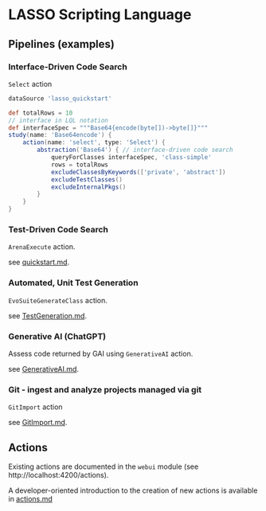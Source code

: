 # LASSO Scripting Language

## Pipelines (examples)

### Interface-Driven Code Search

`Select` action

```groovy
dataSource 'lasso_quickstart'

def totalRows = 10
// interface in LQL notation
def interfaceSpec = """Base64{encode(byte[])->byte[]}"""
study(name: 'Base64encode') {
    action(name: 'select', type: 'Select') {
        abstraction('Base64') { // interface-driven code search
            queryForClasses interfaceSpec, 'class-simple'
            rows = totalRows
            excludeClassesByKeywords(['private', 'abstract'])
            excludeTestClasses()
            excludeInternalPkgs()
        }
    }
}
```

### Test-Driven Code Search

`ArenaExecute` action.

see [quickstart.md](quickstart.md).

### Automated, Unit Test Generation

`EvoSuiteGenerateClass` action.

see [TestGeneration.md](examples%2FTestGeneration.md).

### Generative AI (ChatGPT)

Assess code returned by GAI using `GenerativeAI` action.

see [GenerativeAI.md](examples%2FGenerativeAI.md).

### Git - ingest and analyze projects managed via git

`GitImport` action

see [GitImport.md](examples%2FGitImport.md).

## Actions

Existing actions are documented in the `webui` module (see http://localhost:4200/actions).

A developer-oriented introduction to the creation of new actions is available in [actions.md](actions.md)